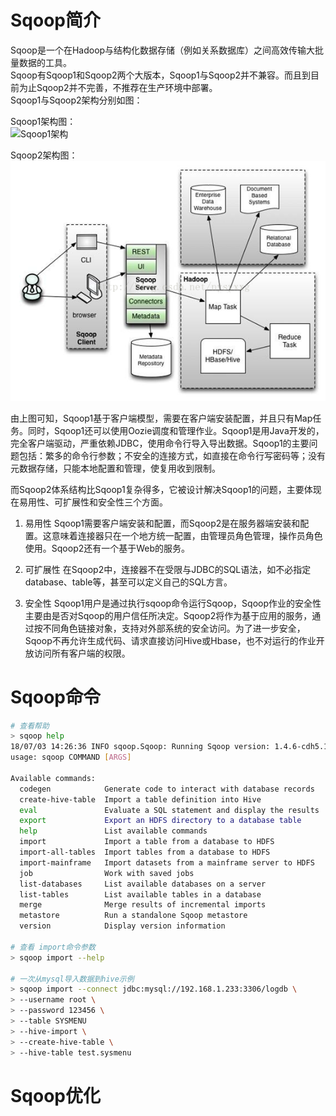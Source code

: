 # Sqoop简介
Sqoop是一个在Hadoop与结构化数据存储（例如关系数据库）之间高效传输大批量数据的工具。   
Sqoop有Sqoop1和Sqoop2两个大版本，Sqoop1与Sqoop2并不兼容。而且到目前为止Sqoop2并不完善，不推荐在生产环境中部署。    
Sqoop1与Sqoop2架构分别如图：     

Sqoop1架构图：   
![Sqoop1架构](imgs/sqoop/sqoop1_architecture.png)     

Sqoop2架构图：    
![Sqoop2架构](imgs/sqoop/sqoop2_architecture.png)

由上图可知，Sqoop1基于客户端模型，需要在客户端安装配置，并且只有Map任务。同时，Sqoop1还可以使用Oozie调度和管理作业。Sqoop1是用Java开发的，完全客户端驱动，严重依赖JDBC，使用命令行导入导出数据。Sqoop1的主要问题包括：繁多的命令行参数；不安全的连接方式，如直接在命令行写密码等；没有元数据存储，只能本地配置和管理，使复用收到限制。    

而Sqoop2体系结构比Sqoop1复杂得多，它被设计解决Sqoop1的问题，主要体现在易用性、可扩展性和安全性三个方面。    
1. 易用性
    Sqoop1需要客户端安装和配置，而Sqoop2是在服务器端安装和配置。这意味着连接器只在一个地方统一配置，由管理员角色管理，操作员角色使用。Sqoop2还有一个基于Web的服务。

2. 可扩展性
    在Sqoop2中，连接器不在受限与JDBC的SQL语法，如不必指定database、table等，甚至可以定义自己的SQL方言。

3. 安全性
    Sqoop1用户是通过执行sqoop命令运行Sqoop，Sqoop作业的安全性主要由是否对Sqoop的用户信任所决定。Sqoop2将作为基于应用的服务，通过按不同角色链接对象，支持对外部系统的安全访问。为了进一步安全，Sqoop不再允许生成代码、请求直接访问Hive或Hbase，也不对运行的作业开放访问所有客户端的权限。



# Sqoop命令
```bash
# 查看帮助
> sqoop help  
18/07/03 14:26:36 INFO sqoop.Sqoop: Running Sqoop version: 1.4.6-cdh5.14.2
usage: sqoop COMMAND [ARGS]

Available commands:
  codegen            Generate code to interact with database records
  create-hive-table  Import a table definition into Hive
  eval               Evaluate a SQL statement and display the results
  export             Export an HDFS directory to a database table
  help               List available commands
  import             Import a table from a database to HDFS
  import-all-tables  Import tables from a database to HDFS
  import-mainframe   Import datasets from a mainframe server to HDFS
  job                Work with saved jobs
  list-databases     List available databases on a server
  list-tables        List available tables in a database
  merge              Merge results of incremental imports
  metastore          Run a standalone Sqoop metastore
  version            Display version information

# 查看 import命令参数
> sqoop import --help

# 一次从mysql导入数据到hive示例
> sqoop import --connect jdbc:mysql://192.168.1.233:3306/logdb \
> --username root \
> --password 123456 \
> --table SYSMENU 
> --hive-import \
> --create-hive-table \
> --hive-table test.sysmenu
```

# Sqoop优化
